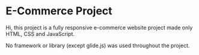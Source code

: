 # E-Commerce Project


Hi, this project is a fully responsive e-commerce website project made only HTML, CSS and JavaScript.

No framework or library (except glide.js) was used throughout the project.


